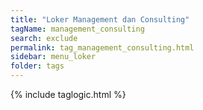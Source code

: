 ```yaml
---
title: "Loker Management dan Consulting"
tagName: management_consulting
search: exclude
permalink: tag_management_consulting.html
sidebar: menu_loker
folder: tags
---
```

{% include taglogic.html %}